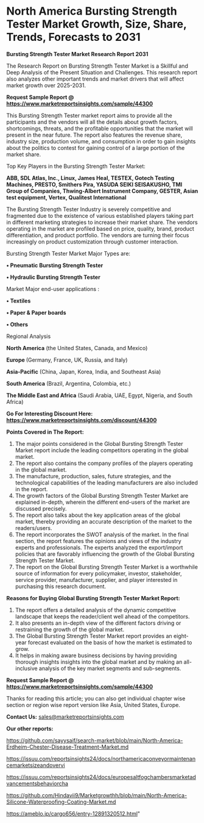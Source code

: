 # North America Bursting Strength Tester Market Growth, Size, Share, Trends, Forecasts to 2031

<strong>Bursting Strength Tester Market Research Report 2031</strong>

The Research Report on Bursting Strength Tester Market is a Skillful and Deep Analysis of the Present Situation and Challenges. This research report also analyzes other important trends and market drivers that will affect market growth over 2025-2031.

<strong>Request Sample Report @ <a href=https://www.marketreportsinsights.com/sample/44300>https://www.marketreportsinsights.com/sample/44300</a></strong>

This Bursting Strength Tester market report aims to provide all the participants and the vendors will all the details about growth factors, shortcomings, threats, and the profitable opportunities that the market will present in the near future. The report also features the revenue share, industry size, production volume, and consumption in order to gain insights about the politics to contest for gaining control of a large portion of the market share.

Top Key Players in the Bursting Strength Tester Market:

<strong>ABB, SDL Atlas, Inc., Linux, James Heal, TESTEX, Gotech Testing Machines, PRESTO, Smithers Pira, YASUDA SEIKI SEISAKUSHO, TMI Group of Companies, Thwing-Albert Instrument Company, GESTER, Asian test equipment, Vertex, Qualitest International</strong>

The Bursting Strength Tester Industry is severely competitive and fragmented due to the existence of various established players taking part in different marketing strategies to increase their market share. The vendors operating in the market are profiled based on price, quality, brand, product differentiation, and product portfolio. The vendors are turning their focus increasingly on product customization through customer interaction.

Bursting Strength Tester Market Major Types are:

<strong>•  Pneumatic Bursting Strength Tester

•  Hydraulic Bursting Strength Tester</strong>

Market Major end-user applications :

<strong>•  Textiles

•  Paper & Paper boards

•  Others</strong>

Regional Analysis

</u><strong><b>North America</b></strong> (the United States, Canada, and Mexico)

<strong><b>Europe </b></strong>(Germany, France, UK, Russia, and Italy)

<strong><b>Asia-Pacific</b></strong> (China, Japan, Korea, India, and Southeast Asia)

<strong><b>South America</b></strong> (Brazil, Argentina, Colombia, etc.)

<strong><b>The Middle East and Africa</b></strong> (Saudi Arabia, UAE, Egypt, Nigeria, and South Africa)

<strong>Go For Interesting Discount Here: <a href=https://www.marketreportsinsights.com/discount/44300>https://www.marketreportsinsights.com/discount/44300</a></strong>

<strong>Points Covered in The Report:</strong>
<ol>
  <li>The major points considered in the Global Bursting Strength Tester Market report include the leading competitors operating in the global market.</li>
  <li>The report also contains the company profiles of the players operating in the global market.</li>
  <li>The manufacture, production, sales, future strategies, and the technological capabilities of the leading manufacturers are also included in the report.</li>
  <li>The growth factors of the Global Bursting Strength Tester Market are explained in-depth, wherein the different end-users of the market are discussed precisely.</li>
  <li>The report also talks about the key application areas of the global market, thereby providing an accurate description of the market to the readers/users.</li>
  <li>The report incorporates the SWOT analysis of the market. In the final section, the report features the opinions and views of the industry experts and professionals. The experts analyzed the export/import policies that are favorably influencing the growth of the Global Bursting Strength Tester Market.</li>
  <li>The report on the Global Bursting Strength Tester Market is a worthwhile source of information for every policymaker, investor, stakeholder, service provider, manufacturer, supplier, and player interested in purchasing this research document.</li>
</ol>
<strong>Reasons for Buying Global Bursting Strength Tester Market Report:</strong>

<ol>
  <li>The report offers a detailed analysis of the dynamic competitive landscape that keeps the reader/client well ahead of the competitors.</li>
  <li>It also presents an in-depth view of the different factors driving or restraining the growth of the global market.</li>
  <li>The Global Bursting Strength Tester Market report provides an eight-year forecast evaluated on the basis of how the market is estimated to grow.</li>
  <li>It helps in making aware business decisions by having providing thorough insights insights into the global market and by making an all-inclusive analysis of the key market segments and sub-segments.</li>
</ol>
<strong>Request Sample Report @ <a href=https://www.marketreportsinsights.com/sample/44300>https://www.marketreportsinsights.com/sample/44300</a></strong>


Thanks for reading this article; you can also get individual chapter wise section or region wise report version like Asia, United States, Europe.

<strong>Contact Us:</strong>
sales@marketreportsinsights.com

<strong>Our other reports:</strong>

<a href=https://github.com/sayysaif/search-market/blob/main/North-America-Erdheim-Chester-Disease-Treatment-Market.md>https://github.com/sayysaif/search-market/blob/main/North-America-Erdheim-Chester-Disease-Treatment-Market.md</a>

<a href=https://issuu.com/reportsinsights24/docs/northamericaconveyormaintenancemarketsizeandovervi>https://issuu.com/reportsinsights24/docs/northamericaconveyormaintenancemarketsizeandovervi</a>

<a href=https://issuu.com/reportsinsights24/docs/europesaltfogchambersmarketadvancementsbehaviorcha>https://issuu.com/reportsinsights24/docs/europesaltfogchambersmarketadvancementsbehaviorcha</a>

<a href=https://github.com/Hindavii9/Marketgrowthh/blob/main/North-America-Silicone-Waterproofing-Coating-Market.md>https://github.com/Hindavii9/Marketgrowthh/blob/main/North-America-Silicone-Waterproofing-Coating-Market.md</a>

<a href=https://ameblo.jp/cargo656/entry-12891320512.html>https://ameblo.jp/cargo656/entry-12891320512.html</a>"
